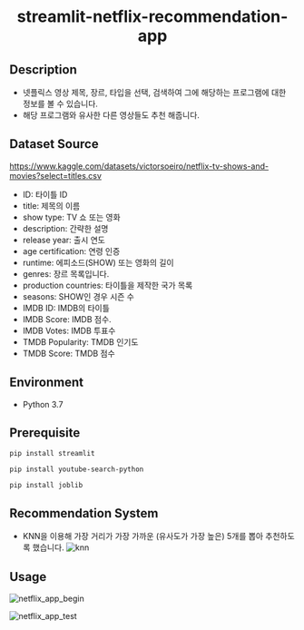<h1 align="center">streamlit-netflix-recommendation-app</h1>

## Description
- 넷플릭스 영상 제목, 장르, 타입을 선택, 검색하여 그에 해당하는 프로그램에 대한 정보를 볼 수 있습니다.
- 해당 프로그램와 유사한 다른 영상들도 추천 해줍니다.

## Dataset Source
https://www.kaggle.com/datasets/victorsoeiro/netflix-tv-shows-and-movies?select=titles.csv
 - ID:  타이틀 ID
 - title: 제목의 이름
 - show type: TV 쇼 또는 영화
 - description: 간략한 설명
 - release year: 출시 연도
 - age certification: 연령 인증
 - runtime: 에피소드(SHOW) 또는 영화의 길이
 - genres: 장르 목록입니다.
 - production countries: 타이틀을 제작한 국가 목록
 - seasons: SHOW인 경우 시즌 수
 - IMDB ID: IMDB의 타이틀
 - IMDB Score:  IMDB 점수.
 - IMDB Votes: IMDB 투표수
 - TMDB Popularity:  TMDB 인기도
 - TMDB Score:  TMDB 점수
 
##
## Environment
- Python 3.7

##
## Prerequisite

```
pip install streamlit
```

```
pip install youtube-search-python
```

```
pip install joblib
```

## Recommendation System
 - KNN을 이용해 가장 거리가 가장 가까운 (유사도가 가장 높은) 5개를 뽑아 추천하도록 했습니다.
![knn](https://user-images.githubusercontent.com/105832330/172280125-12d3f63b-3eea-48b3-ae72-bc94da8070c4.png)



## Usage
![netflix_app_begin](https://user-images.githubusercontent.com/105832330/172275238-ffbab2d0-c37a-4ca4-8ddf-ab2db13ece13.gif)

![netflix_app_test](https://user-images.githubusercontent.com/105832330/172278582-f52e660b-2491-492b-a061-2fd570e59677.gif)
